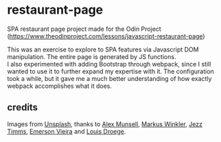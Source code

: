 # restaurant-page

SPA restaurant page project made for the Odin Project (https://www.theodinproject.com/lessons/javascript-restaurant-page)

This was an exercise to explore to SPA features via Javascript DOM manipulation. The entire page is generated by JS functions.  
I also experimented with adding Bootstrap through webpack, since I still wanted to use it to further expand my expertise with it. The configuration took a while, but it gave me a much better understanding of how exactly webpack accomplishes what it does.

## credits
Images from <a href="https://unsplash.com/">Unsplash</a>, thanks to <a href="https://unsplash.com/@alexmunsell">Alex Munsell</a>, <a href="https://unsplash.com/@markuswinkler">Markus Winkler</a>, <a href="https://unsplash.com/@jeztimms">Jezz Timms</a>, <a href="https://unsplash.com/@emersonvieira">Emerson Vieira</a> and <a href="https://unsplash.com/@lois184">Louis Droege</a>.